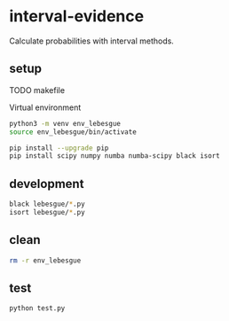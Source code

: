 # interval-evidence
Calculate probabilities with interval methods.

## setup

TODO makefile

Virtual environment

```bash
python3 -m venv env_lebesgue
source env_lebesgue/bin/activate

pip install --upgrade pip
pip install scipy numpy numba numba-scipy black isort

```


## development


```bash
black lebesgue/*.py
isort lebesgue/*.py

```


## clean

```bash
rm -r env_lebesgue

```


## test

```bash
python test.py

```
